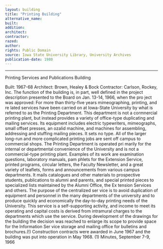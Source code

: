 ```yaml
---
layout: building
title: "Printing Building"
alternative_name: 
built: 
addition:
architect: 
contractor: 
razed: 
author:
rights: Public Domain
source: Iowa State University Library, University Archives
publication-date: 1980 
---
```

---

Printing Services and Publications Building 

Built: 1967-68 Architect: Brown, Healey & Bock Contractor: Carlson, Rockey, Inc. 
The function of the building is, in part, well defined in the project description presented to the Board on Jan. 13-14, 1966, when the pro ject was approved: 
For more than thirty-five years mimeographing, printing, and re lated services have been carried on at Iowa-State University by what is referred to as the Printing Department. This department is not a cormnercial printing plant, but instead provides a variety of office-type duplicating and mailing services. Its equipment includes electric typewriters, mimeographs, small offset presses, an ozalid machine, and machines for assembling, addressing and stuffing mailing pieces. It sets no type. All of the larger long-run and more complicated printing jobs are sent off campus to commercial shops. The Printing Department is operated pri marily for the internal or departmental convenience of the University and is not a commercial-type printing plant. Examples of its work are examination questions, laboratory manuals, pam phlets for the Extension Service, printed programs, circular letters, the Faculty Newsletter, and a great variety of leaflets, forms and announcements from various campus departments. It mails catalogues and other materials to prospective students, publications to alumni and parents, and special printed pieces to specialized lists maintained by the Alumni Office, the Ex tension Services and others. The purpose of the centralized ser vice is to avoid duplication of equipment and personnel in the many departments of the university and to produce quickly and economically the day-to-day printing needs of the University. This service is a self-supporting activity, and income to meet its operating and capital costs is derived from intramural charges to the departments which use the service. 
During development of the drawings for the building the decision was reached to enlarge its scope to provide space for the Information Ser vice storage and mailing office for bulletins and brochures.(!) 
Construction contracts were awarded in June 1967 and the building was put into operation in May 1968. 
(1) Minutes, September 7-9, 1966